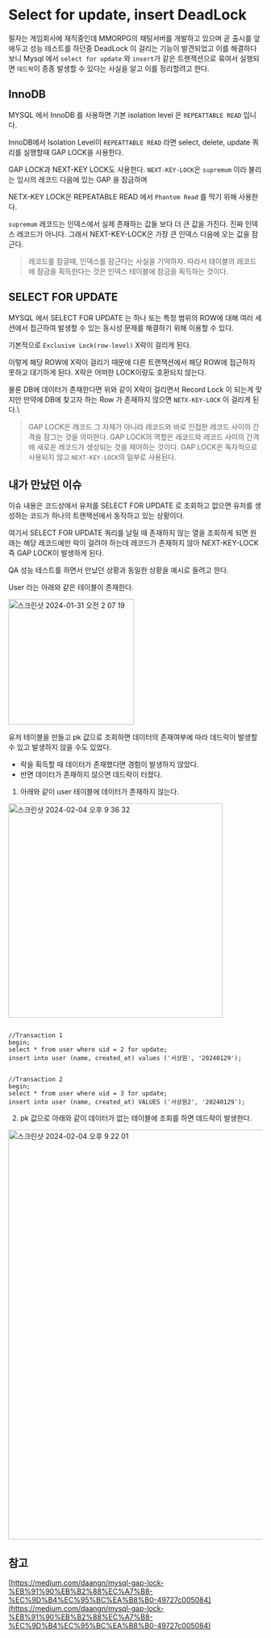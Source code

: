 # Select for update, insert DeadLock

필자는 게임회사에 재직중인데 MMORPG의 채팅서버를 개발하고 있으며 곧 출시를 앞에두고 성능 테스트를 하던중 DeadLock 이 걸리는 기능이 발견되었고 이를 해결하다 보니 Mysql 에서 `select for update` 와 `insert`가 같은 트랜잭션으로 묶여서 실행되면 `데드락`이 종종 발생할 수 있다는 사실을 알고 이를 정리할려고 한다.


## InnoDB

MYSQL 에서 InnoDB 를 사용하면 기본 isolation level 은 `REPEATTABLE READ` 입니다.

InnoDB에서 Isolation Level이 `REPEATTABLE READ` 라면 select, delete, update 쿼리를 실행할때 GAP LOCK을 사용한다.

GAP LOCK과 NEXT-KEY LOCK도 사용한다. `NEXT-KEY-LOCK`은 `supremum` 이라 불리는 임시의 레코드 다음에 있는 GAP 을 잠금하며

NETX-KEY LOCK은 REPEATABLE READ 에서 `Phantom Read` 를 막기 위해 사용한다.

`supremum` 레코드는 인덱스에서 실제 존재하는 값들 보다 더 큰 값을 가진다. 진짜 인덱스 레코드가 아니다. 그래서 NEXT-KEY-LOCK은 가장 큰 인덱스 다음에 오는 값을 잠근다.

> 레코드를 잠글때, 인덱스를 잠근다는 사실을 기억하자. 따라서 테이블의 레코드에 잠금을 획득한다는 것은 인덱스 테이블에 잠금을 획득하는 것이다.

## SELECT FOR UPDATE

MYSQL 에서 SELECT FOR UPDATE 는 하나 또는 특정 범위의 ROW에 대해 여러 세션에서 접근하여 발생할 수 있는 동시성 문제를 해결하기 위해 이용할 수 있다.

기본적으로 `Exclusive Lock(row-level)` X락이 걸리게 된다.

이렇게 해당 ROW에 X락이 걸리기 때문에 다른 트랜잭션에서 해당 ROW에 접근하지 못하고 대기하게 된다. X락은 어떠한 LOCK이랑도 호환되지 않는다.

물론 DB에 데이터가 존재한다면 위와 같이 X락이 걸리면서 Record Lock 이 되는게 맞지만 만약에 DB에 찾고자 하는 Row 가 존재하지 않으면 `NETX-KEY-LOCK` 이 걸리게 된다.\

> GAP LOCK은 레코드 그 자체가 아니라 레코드와 바로 인접한 레코드 사이의 간격을 잠그는 것을 의미한다. GAP LOCK의 역할은 레코드와 레코드 사이의 간격에 새로운 레코드가 생성되는 것을 제어하는 것이다. GAP LOCK은 독자적으로 사용되지 않고 `NEXT-KEY-LOCK`의 일부로 사용된다.

## 내가 만났던 이슈

이슈 내용은 코드상에서 유저를 SELECT FOR UPDATE 로 조회하고 없으면 유저를 생성하는 코드가 하나의 트랜잭션에서 동작하고 있는 상황이다.

여기서 SELECT FOR UPDATE 쿼리를 날릴 때 존재하지 않는 열을 조회하게 되면 원래는 해당 레코드에만 락이 걸려야 하는데 레코드가 존재하지 않아 NEXT-KEY-LOCK 즉 GAP LOCK이 발생하게 된다.

QA 성능 테스트를 하면서 만났던 상황과 동일한 상황을 예시로 들려고 한다.

User 라는 아래와 같은 테이블이 존재한다. 

<img width="249" alt="스크린샷 2024-01-31 오전 2 07 19" src="https://github.com/russell-seo/TIL/assets/79154652/0896bdbb-7f2b-436a-9471-cac157beef92">

유저 테이블을 만들고 pk 값으로 조회하면 데이터의 존재여부에 따라 데드락이 발생할 수 있고 발생하지 않을 수도 있었다.
  - 락을 획득할 때 데이터가 존재했다면 경험이 발생하지 않았다.
  - 반면 데이터가 존재하지 않으면 데드락이 터졌다.


1. 아래와 같이 user 테이블에 데이터가 존재하지 않는다.

<img width="425" alt="스크린샷 2024-02-04 오후 9 36 32" src="https://github.com/russell-seo/TIL/assets/79154652/f229fb81-a4d5-4762-b346-2539ff427432">


~~~mysql

//Transaction 1
begin;
select * from user where uid = 2 for update;
insert into user (name, created_at) values ('서상원', '20240129');


//Transaction 2
begin;
select * from user where uid = 3 for update;
insert into user (name, created_at) VALUES ('서상원2', '20240129');

~~~

2. pk 값으로 아래와 같이 데이터가 없는 테이블에 조회를 하면 데드락이 발생한다.

<img width="812" alt="스크린샷 2024-02-04 오후 9 22 01" src="https://github.com/russell-seo/TIL/assets/79154652/33eae712-09f2-4223-914b-d970d9e5c649">






참고
---
[https://medium.com/daangn/mysql-gap-lock-%EB%91%90%EB%B2%88%EC%A7%B8-%EC%9D%B4%EC%95%BC%EA%B8%B0-49727c005084](https://medium.com/daangn/mysql-gap-lock-%EB%91%90%EB%B2%88%EC%A7%B8-%EC%9D%B4%EC%95%BC%EA%B8%B0-49727c005084)

